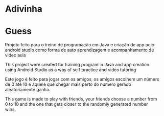 # Adivinha
# Guess

Projeto feito para o treino de programação em Java e criação de app pelo android studio como forma de auto aprendizagem e acompanhamento de video aula

This project were created for training program in Java and app creation using Android Studio as a way of self practice and video tutoring

Este jogo é feito para jogar com os amigos, os amigos escolhem um número de 0 até 10 e aquele que chegar mais perto do numero gerado aleatoriamente ganha.

This game is made to play with friends, your friends choose a number from 0 to 10 and the one that gets closer to the randomly generated number wins.

